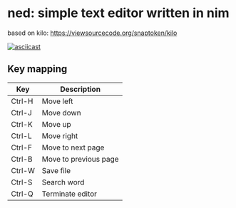 # ned: simple text editor written in nim
based on kilo: https://viewsourcecode.org/snaptoken/kilo

[![asciicast](https://asciinema.org/a/DazHlgcO6jffxtsifGCte5hm6.svg)](https://asciinema.org/a/DazHlgcO6jffxtsifGCte5hm6)

## Key mapping
|Key|Description|
|---|-----------|
|Ctrl-H | Move left |
|Ctrl-J | Move down |
|Ctrl-K | Move up |
|Ctrl-L | Move right |
|Ctrl-F | Move to next page |
|Ctrl-B | Move to previous page |
|Ctrl-W | Save file |
|Ctrl-S | Search word |
|Ctrl-Q | Terminate editor |
